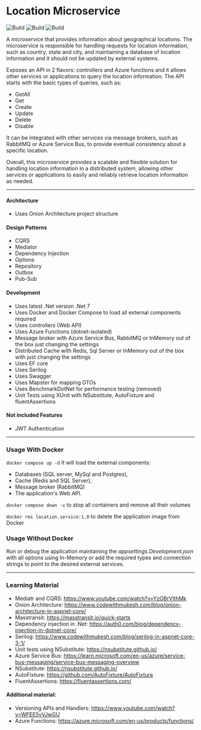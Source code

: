 # Location Microservice

![Build](https://img.shields.io/github/actions/workflow/status/Matozap/Location-Microservice/main-build.yml?style=for-the-badge&logo=github&color=0D7EBF)
![Build](https://img.shields.io/github/issues/Matozap/Location-Microservice?style=for-the-badge&logo=github&color=0D7EBF)
![Build](https://img.shields.io/github/last-commit/Matozap/Location-Microservice?style=for-the-badge&logo=github&color=0D7EBF)




A microservice that provides information about geographical locations. The microservice is responsible for handling requests for location information, such as country, state and city, 
and maintaining a database of location information and it should not be updated by external systems.

Exposes an API in 2 flavors: controllers and Azure functions and it allows other services or applications to query the location information. 
The API starts with the basic types of queries, such as:
- GetAll
- Get
- Create
- Update
- Delete
- Disable

It can be integrated with other services via message brokers, such as RabbitMQ or Azure Service Bus, to provide eventual consistency about a specific location.

Overall, this microservice provides a scalable and flexible solution for handling location information in a distributed system, allowing other services or applications to easily and reliably retrieve location information as needed.

----------------------------------


#### Architecture

- Uses Onion Architecture project structure

#### Design Patterns

- CQRS
- Mediator
- Dependency Injection
- Options
- Repository
- Outbox
- Pub-Sub

#### Development

- Uses latest .Net version .Net 7 
- Uses Docker and Docker Compose to load all external components required
- Uses controllers (Web API)
- Uses Azure Functions (dotnet-isolated)
- Message broker with Azure Service Bus, RabbitMQ or InMemory out of the box just changing the settings
- Distributed Cache with Redis, Sql Server or InMemory out of the box with just changing the settings
- Uses EF core
- Uses Serilog
- Uses Swagger
- Uses Mapster for mapping DTOs
- Uses BenchmarkDotNet for performance testing (removed)
- Unit Tests using XUnit with NSubstitute, AutoFixture and fluentAssertions

#### Not included Features

- JWT Authentication

-------------------------------------

### Usage With Docker

`docker compose up -d` 
It will load the external components: 
- Databases (SQL server, MySql and Postgres), 
- Cache (Redis and SQL Server), 
- Message broker (RabbitMQ) 
- The application's Web API.

`docker compose down -v` to stop all containers and remove all their volumes

`docker rmi location.service:1.0` to delete the application image from Docker

### Usage Without Docker

Run or debug the application maintaining the _appsettings.Development.json_ with all options using In-Memory 
or add the required types and connection strings to point to the desired external services.

---------------------------------------

### Learning Material
- Mediatr and CQRS: https://www.youtube.com/watch?v=YzOBrVlthMk
- Onion Architecture: https://www.codewithmukesh.com/blog/onion-architecture-in-aspnet-core/
- Masstransit: https://masstransit.io/quick-starts
- Dependency injection in .Net: https://auth0.com/blog/dependency-injection-in-dotnet-core/
- Serilog: https://www.codewithmukesh.com/blog/serilog-in-aspnet-core-3-1/
- Unit tests using NSubstitute: https://nsubstitute.github.io/
- Azure Service Bus: https://learn.microsoft.com/en-us/azure/service-bus-messaging/service-bus-messaging-overview
- NSubstitute: https://nsubstitute.github.io/
- AutoFixture: https://github.com/AutoFixture/AutoFixture
- FluentAssertions: https://fluentassertions.com/

#### Additional material:
- Versioning APIs and Handlers: https://www.youtube.com/watch?v=WFEE5yVJwGU
- Azure Functions: https://azure.microsoft.com/en-us/products/functions/
